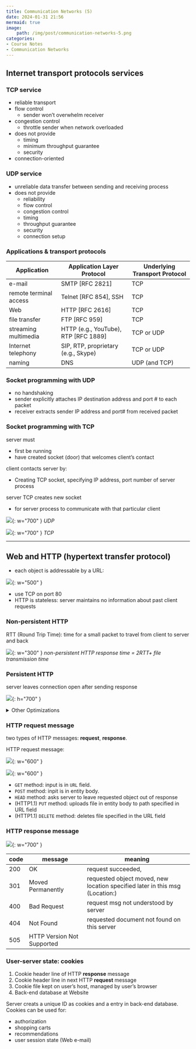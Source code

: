 ```yaml
---
title: Communication Networks (5)
date: 2024-01-31 21:56
mermaid: true
image:
    path: /img/post/communication-networks-5.png
categories:
- Course Notes
- Communication Networks
---
```


## Internet transport protocols services

### TCP service

- reliable transport
- flow control
  - sender won’t overwhelm receiver
- congestion control
  - throttle sender when network overloaded
- does not provide
  - timing
  - minimum throughput guarantee
  - security
- connection-oriented

### UDP service

- unreliable data transfer between sending and receiving process
- does not provide
  - reliability
  - flow control
  - congestion control
  - timing
  - throughput guarantee
  - security
  - connection setup

### Applications & transport protocols

| Application            | Application Layer Protocol                            | Underlying Transport Protocol |
|------------------------|-------------------------------------------------------|-------------------------------|
| e-mail                 | SMTP [RFC 2821]                                       | TCP                           |
| remote terminal access | Telnet [RFC 854], SSH                                 | TCP                           |
| Web                    | HTTP [RFC 2616]                                       | TCP                           |
| file transfer          | FTP [RFC 959]                                         | TCP                           |
| streaming multimedia   | HTTP (e.g., YouTube), RTP [RFC 1889]                  | TCP or UDP                    |
| Internet telephony     | SIP, RTP, proprietary (e.g., Skype)                   | TCP or UDP                    |
| naming                 | DNS                                                   | UDP (and TCP)                 |

### Socket programming with UDP

- no handshaking
- sender explicitly attaches IP destination address and port # to each packet
- receiver extracts sender IP address and port# from received packet

### Socket programming with TCP

server must

- first be running
- have created socket (door) that welcomes client’s contact

client contacts server by:

- Creating TCP socket, specifying IP address, port number of server process

server TCP creates new socket

- for server process to communicate with that particular client

![](/img/post/communication-networks-5-2.png){: w="700" }
_UDP_

![](/img/post/communication-networks-5-1.png){: w="700" }
_TCP_

---

## Web and HTTP (hypertext transfer protocol)

- each object is addressable by a URL:

![](/img/post/communication-networks-5-3.png){: w="500" }

- use TCP on port 80
- HTTP is stateless: server maintains no information about past client requests

### Non-persistent HTTP

RTT (Round Trip Time): time for a small packet to travel from client to server and back

![](/img/post/communication-networks-5-4.png){: w="300" }
_non-persistent HTTP response time = 2RTT+ file transmission time_

### Persistent HTTP

server leaves connection open after sending response

![](/img/post/communication-networks-5-5.png){: h="700" }

<details markdown="1">
<summary>Other Optimizations</summary>

### Pipelining

Send several requests at once

![](/img/post/communication-networks-5-6.png){: w="700" }

### HTTP/2

Push resources (send file ahead that clients may request)

![](/img/post/communication-networks-5-7.png){: w="700" }

### QUIC

Eliminate first RTT

![](/img/post/communication-networks-5-8.png){: w="700" }

</details>

### HTTP request message

two types of HTTP messages: **request**, **response**.

HTTP request message:

![](/img/post/communication-networks-5-9.png){: w="600" }

![](/img/post/communication-networks-5-10.png){: w="600" }

- `GET` method: input is in `URL` field.
- `POST` method: inpit is in entity body.
- `HEAD` method: asks server to leave requested object out of response
- (HTTP1.1) `PUT` method: uploads file in entity body to path specified in URL field
- (HTTP1.1) `DELETE` method: deletes file specified in the URL field

### HTTP response message

![](/img/post/communication-networks-5-11.png){: w="700" }

code | message | meaning
---|---|---
200 | OK | request succeeded, | requested object later in this msg
301 | Moved Permanently | requested object moved, new location specified later in this msg (Location:)
400 | Bad Request | request msg not understood by server
404 | Not Found | requested document not found on this server
505 | HTTP Version Not Supported |

### User-server state: cookies

1) Cookie header line of HTTP **response** message
2) Cookie header line in next HTTP **request** message
3) Cookie file kept on user’s host, managed by user’s browser
4) Back-end database at Website

Server creats a unique ID as cookies and a entry in back-end database. Cookies can be used for:

- authorization
- shopping carts
- recommendations
- user session state (Web e-mail)
